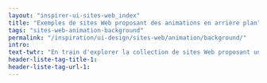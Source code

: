 ```yaml
---
layout: "inspirer-ui-sites-web_index"
title: "Exemples de sites Web proposant des animations en arrière plan"
tags: "sites-web-animation-background"
permalink: "/inspiration/ui-design/sites-web/animation/background/"
intro:
text-twtr: "En train d'explorer la collection de sites Web proposant une animation en arrière plan – @MagDuWebdesign"
header-liste-tag-title-1:
header-liste-tag-url-1:
---
```

